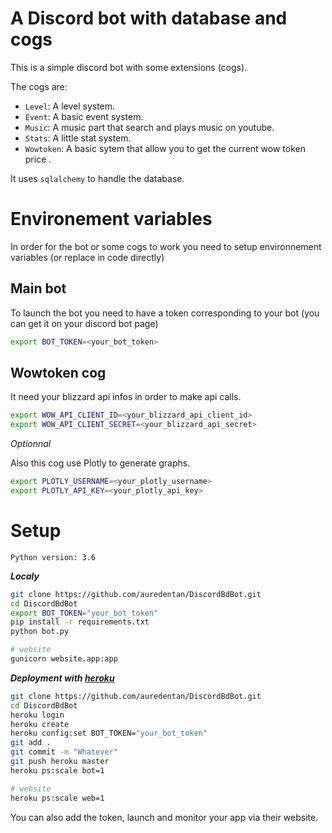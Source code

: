 A Discord bot with database and cogs
====================================

This is a simple discord bot with some extensions (cogs).

The cogs are:
* ``Level``: A level system.
* ``Event``: A basic event system.
* ``Music``: A music part that search and plays music on youtube.
* ``Stats``: A little stat system.
* ``Wowtoken``: A basic sytem that allow you to get the current wow token price .

It uses ``sqlalchemy`` to handle the database.

**Environement variables**
==========================
In order for the bot or some cogs to work you need to setup environnement variables (or replace in code directly)

**Main bot**
------------

To launch the bot you need to have a token corresponding to your bot (you can get it on your discord bot page)

```sh
export BOT_TOKEN=<your_bot_token>
```

**Wowtoken cog**
----------------

It need your blizzard api infos in order to make api calls.

```sh
export WOW_API_CLIENT_ID=<your_blizzard_api_client_id>
export WOW_API_CLIENT_SECRET=<your_blizzard_api_secret>
```
_Optionnal_

Also this cog use Plotly to generate graphs.
```sh
export PLOTLY_USERNAME=<your_plotly_username>
export PLOTLY_API_KEY=<your_plotly_api_key>
```

**Setup**
=========

`Python version: 3.6`

**_Localy_**
```sh
git clone https://github.com/auredentan/DiscordBdBot.git
cd DiscordBdBot
export BOT_TOKEN="your_bot_token" 
pip install -r requirements.txt
python bot.py

# website
gunicorn website.app:app
```

**_Deployment with [heroku](https://www.heroku.com/)_**

```sh
git clone https://github.com/auredentan/DiscordBdBot.git
cd DiscordBdBot
heroku login
heroku create
heroku config:set BOT_TOKEN="your_bot_token"
git add .
git commit -m "Whatever"
git push heroku master
heroku ps:scale bot=1

# website
heroku ps:scale web=1
```

You can also add the token, launch and monitor your app via their website.
